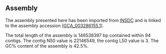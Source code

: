 **Assembly**
--------

The assembly presented here has been imported from [INSDC](http://www.insdc.org) and is linked to the assembly accession [[GCA\_003286155.1](http://www.ebi.ac.uk/ena/data/view/GCA_003286155.1)].

The total length of the assembly is 146538397 bp contained within 94 contigs.
The contig N50 value is 22146549, the contig L50 value is 3.
The GC% content of the assembly is 42.5%.
